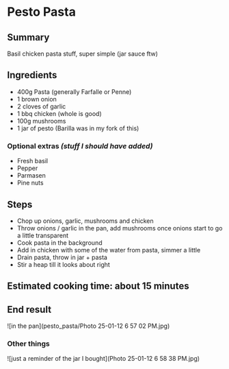 # Pesto Pasta

## Summary
Basil chicken pasta stuff, super simple (jar sauce ftw)

## Ingredients
- 400g Pasta (generally Farfalle or Penne)
- 1 brown onion
- 2 cloves of garlic
- 1 bbq chicken (whole is good)
- 100g mushrooms
- 1 jar of pesto (Barilla was in my fork of this)

### Optional extras _(stuff I should have added)_
- Fresh basil
- Pepper 
- Parmasen
- Pine nuts

## Steps
- Chop up onions, garlic, mushrooms and chicken
- Throw onions / garlic in the pan, add mushrooms once onions start to go a little transparent
- Cook pasta in the background
- Add in chicken with some of the water from pasta, simmer a little
- Drain pasta, throw in jar + pasta
- Stir a heap till it looks about right

## Estimated cooking time: about 15 minutes

## End result
![in the pan](pesto_pasta/Photo 25-01-12 6 57 02 PM.jpg)

### Other things
![just a reminder of the jar I bought](Photo 25-01-12 6 58 38 PM.jpg)